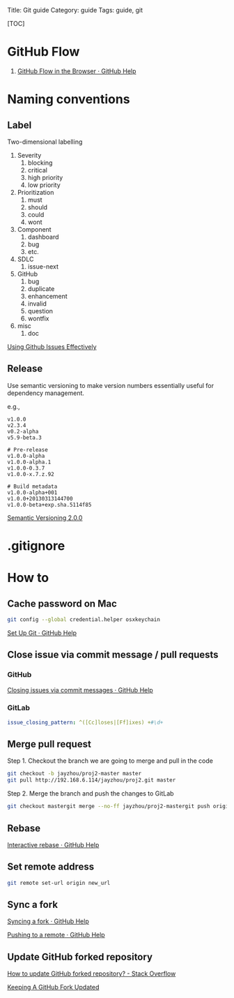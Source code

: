Title: Git guide
Category: guide
Tags: guide, git

[TOC]

# GitHub Flow

1. [GitHub Flow in the Browser · GitHub Help](https://help.github.com/articles/github-flow-in-the-browser)


# Naming conventions

## Label

Two-dimensional labelling

1. Severity
    1. blocking
    1. critical
    1. high priority
    1. low priority
1. Prioritization
    1. must
    1. should
    1. could
    1. wont
1. Component
    1. dashboard
    1. bug
    1. etc.
1. SDLC
    1. issue-next
1. GitHub
    1. bug
    1. duplicate
    1. enhancement
    1. invalid
    1. question
    1. wontfix
1. misc
    1. doc

[Using Github Issues Effectively](http://www.stateofcode.com/2013/06/using-github-issues-effectively/)


## Release

Use semantic versioning to make version numbers essentially useful
for dependency management.

e.g.,

```
v1.0.0
v2.3.4
v0.2-alpha
v5.9-beta.3

# Pre-release
v1.0.0-alpha
v1.0.0-alpha.1
v1.0.0-0.3.7
v1.0.0-x.7.z.92

# Build metadata
v1.0.0-alpha+001
v1.0.0+20130313144700
v1.0.0-beta+exp.sha.5114f85
```

[Semantic Versioning 2.0.0](http://semver.org/)


# .gitignore


# How to

## Cache password on Mac

```sh
git config --global credential.helper osxkeychain
```

[Set Up Git · GitHub Help](https://help.github.com/articles/set-up-git#platform-mac)

## Close issue via commit message / pull requests

### GitHub

[Closing issues via commit messages · GitHub Help](https://help.github.com/articles/closing-issues-via-commit-messages)


### GitLab

```yml
issue_closing_pattern: ^([Cc]loses|[Ff]ixes) +#\d+
```


## Merge pull request

Step 1. Checkout the branch we are going to merge and pull in the code

```sh
git checkout -b jayzhou/proj2-master master
git pull http://192.168.6.114/jayzhou/proj2.git master
```

Step 2. Merge the branch and push the changes to GitLab

```sh
git checkout mastergit merge --no-ff jayzhou/proj2-mastergit push origin master
```

## Rebase

[Interactive rebase · GitHub Help](https://help.github.com/articles/interactive-rebase)


## Set remote address

```sh
git remote set-url origin new_url
```

## Sync a fork

[Syncing a fork · GitHub Help](https://help.github.com/articles/syncing-a-fork)

[Pushing to a remote · GitHub Help](https://help.github.com/articles/pushing-to-a-remote#pushing-a-branch)


## Update GitHub forked repository

[How to update GitHub forked repository? - Stack Overflow](http://stackoverflow.com/questions/7244321/how-to-update-github-forked-repository)

[Keeping A GitHub Fork Updated](http://robots.thoughtbot.com/keeping-a-github-fork-updated)

